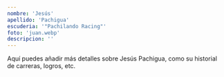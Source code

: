 ```yaml
---
nombre: 'Jesús'
apellido: 'Pachigua'
escuderia: '"Pachilando Racing"'
foto: 'juan.webp'
descripcion: ''
---
```


Aquí puedes añadir más detalles sobre Jesús Pachigua, como su historial de carreras, logros, etc.
